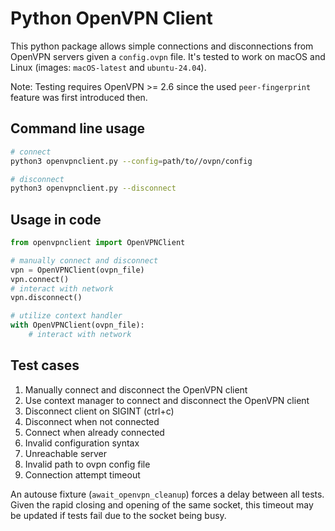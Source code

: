 # Python OpenVPN Client
This python package allows simple connections and disconnections from
OpenVPN servers given a `config.ovpn` file. It's tested to work on macOS
and Linux (images: `macOS-latest` and `ubuntu-24.04`).

Note: Testing requires OpenVPN >= 2.6 since the used `peer-fingerprint`
feature was first introduced then.

## Command line usage
```bash
# connect
python3 openvpnclient.py --config=path/to//ovpn/config

# disconnect
python3 openvpnclient.py --disconnect
```

## Usage in code
```python
from openvpnclient import OpenVPNClient

# manually connect and disconnect
vpn = OpenVPNClient(ovpn_file)
vpn.connect()
# interact with network
vpn.disconnect()

# utilize context handler
with OpenVPNClient(ovpn_file):
    # interact with network
```

## Test cases
1. Manually connect and disconnect the OpenVPN client
1. Use context manager to connect and disconnect the OpenVPN client
1. Disconnect client on SIGINT (ctrl+c)
1. Disconnect when not connected
1. Connect when already connected
1. Invalid configuration syntax
1. Unreachable server
1. Invalid path to ovpn config file
1. Connection attempt timeout

An autouse fixture (`await_openvpn_cleanup`) forces a delay between
all tests. Given the rapid closing and opening of the same socket, this
timeout may be updated if tests fail due to the socket being busy.

